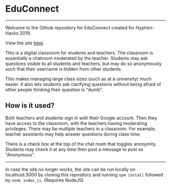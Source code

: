 # EduConnect
<hr></hr>
Welcome to the Github repository for EduConnect created for Hyphen-Hacks 2019.

View the site [here](http://educonnect.ddns.net/).

This is a digital classroom for students and teachers. The classroom is essentially a chatroom moderated by the teacher. Students may ask questions visible to all students and teachers, but may do so anonymously such that their username is hidden from other students. 

This makes managing large class sizes (such as at a university) much easier. It also lets students ask clarifying questions without being afraid of other people thinking their question is "dumb".

<h2> How is it used? </h2>

Both teachers and students sign in with their Google account. Then they have access to the classroom, with the teachers having moderating privileges. There may be multiple teachers in a classroom. For example, teacher assistants may help answer questions during class time.

There is a check box at the top of the chat room that toggles anonymity. Students may check it at any time then post a message to post as "Anonymous".

<hr></hr>
In case the site no longer works, the site can be run locally on localhost:3000 by cloning this repository and running <code>npm install</code> followed by <code>node index.js</code>. (Requires NodeJS)
